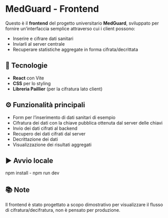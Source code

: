 # MedGuard - Frontend

Questo è il **frontend** del progetto universitario **MedGuard**, sviluppato per fornire un’interfaccia semplice attraverso cui i client possono:

- Inserire e cifrare dati sanitari
- Inviarli al server centrale
- Recuperare statistiche aggregate in forma cifrata/decrittata

## 🚀 Tecnologie
- **React** con Vite
- **CSS** per lo styling
- **Libreria Paillier** (per la cifratura lato client)

## ⚙️ Funzionalità principali
- Form per l’inserimento di dati sanitari di esempio
- Cifratura dei dati con la chiave pubblica ottenuta dal server delle chiavi
- Invio dei dati cifrati al backend
- Recupero dei dati cifrati dal server
- Decrittazione dei dati
- Visualizzazione dei risultati aggregati

## ▶️ Avvio locale
  npm install -
  npm run dev 

## 📚 Note
Il frontend è stato progettato a scopo dimostrativo per visualizzare il flusso di cifratura/decifratura, non è pensato per produzione.
